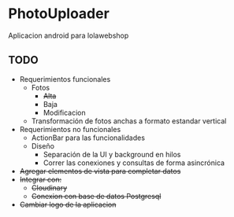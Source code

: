 PhotoUploader
=============

Aplicacion android para lolawebshop


TODO
---
* Requerimientos funcionales
  * Fotos
    * ~~Alta~~
    * Baja
    * Modificacion
  * Transformación de fotos anchas a formato estandar vertical
* Requerimientos no funcionales
  * ActionBar para las funcionalidades
  * Diseño
    * Separación de la UI y background en hilos
    * Correr las conexiones y consultas de forma asincrónica
* ~~Agregar elementos de vista para completar datos~~
* ~~Integrar con:~~
  * ~~Cloudinary~~
  * ~~Conexion con base de datos Postgresql~~
* ~~Cambiar logo de la aplicacion~~

